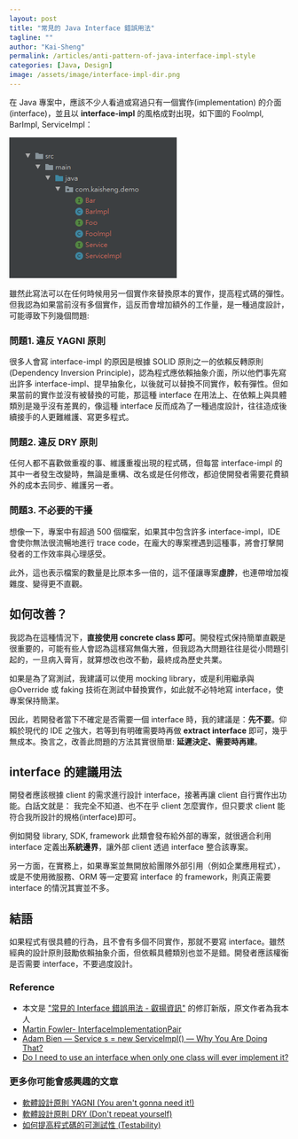 ```yaml
---
layout: post
title: "常見的 Java Interface 錯誤用法"
tagline: ""
author: "Kai-Sheng"
permalink: /articles/anti-pattern-of-java-interface-impl-style
categories: [Java, Design]
image: /assets/image/interface-impl-dir.png
--- 
```


在 Java 專案中，應該不少人看過或寫過只有一個實作(implementation) 的介面 (interface)，並且以 **interface-impl** 的風格成對出現，如下圖的 FooImpl, BarImpl, ServiceImpl：

![常見的 Interface 錯誤用法](/assets/image/interface-impl-dir.png?margin=vertical-medium)

雖然此寫法可以在任何時候用另一個實作來替換原本的實作，提高程式碼的彈性。但我認為如果當前沒有多個實作，這反而會增加額外的工作量，是一種過度設計，可能導致下列幾個問題:

### **問題1. 違反 YAGNI 原則**
很多人會寫 interface-impl 的原因是根據 SOLID 原則之一的依賴反轉原則 (Dependency Inversion Principle)，認為程式應依賴抽象介面，所以他們事先寫出許多 interface-impl、提早抽象化，以後就可以替換不同實作，較有彈性。但如果當前的實作並沒有被替換的可能，那這種 interface 在用法上、在依賴上與具體類別是幾乎沒有差異的，像這種 interface 反而成為了一種過度設計，往往造成後續接手的人更難維護、寫更多程式。

### **問題2. 違反 DRY 原則**
任何人都不喜歡做重複的事、維護重複出現的程式碼，但每當 interface-impl 的其中一者發生改變時，無論是重構、改名或是任何修改，都迫使開發者需要花費額外的成本去同步、維護另一者。

### **問題3. 不必要的干擾**
想像一下，專案中有超過 500 個檔案，如果其中包含許多 interface-impl，IDE 會使你無法很流暢地進行 trace code，在龐大的專案裡遇到這種事，將會打擊開發者的工作效率與心理感受。

此外，這也表示檔案的數量是比原本多一倍的，這不僅讓專案**虛胖**，也連帶增加複雜度、變得更不直觀。
 
## **如何改善？**
我認為在這種情況下，**直接使用 concrete class 即可**。開發程式保持簡單直觀是很重要的，可能有些人會認為這樣寫無傷大雅，但我認為大問題往往是從小問題引起的，一旦病入膏肓，就算想改也改不動，最終成為歷史共業。

如果是為了寫測試，我建議可以使用 mocking library，或是利用繼承與 @Override 或 faking 技術在測試中替換實作，如此就不必特地寫 interface，使專案保持簡潔。

因此，若開發者當下不確定是否需要一個 interface 時，我的建議是：**先不要**。仰賴於現代的 IDE 之強大，若等到有明確需要時再做 **extract interface** 即可，幾乎無成本。換言之，改善此問題的方法其實很簡單: **延遲決定、需要時再建**。 

## **interface 的建議用法**
開發者應該根據 client 的需求進行設計 interface，接著再讓 client 自行實作出功能。白話文就是： 我完全不知道、也不在乎 client 怎麼實作，但只要求 client 能符合我所設計的規格(interface)即可。

例如開發 library, SDK, framework 此類會發布給外部的專案，就很適合利用 interface 定義出**系統邊界**，讓外部 client 透過 interface 整合該專案。

另一方面，在實務上，如果專案並無開放給團隊外部引用（例如企業應用程式），或是不使用微服務、ORM 等一定要寫 interface 的 framework，則真正需要 interface 的情況其實並不多。

## **結語**
如果程式有很具體的行為，且不會有多個不同實作，那就不要寫 interface。雖然經典的設計原則鼓勵依賴抽象介面，但依賴具體類別也並不是錯。開發者應該權衡是否需要 interface，不要過度設計。

### **Reference**
- 本文是 ["常見的 Interface 錯誤用法 - 叡揚資訊"](https://www.gss.com.tw/blog/interface) 的修訂新版，原文作者為我本人
- [Martin Fowler- InterfaceImplementationPair](https://martinfowler.com/bliki/InterfaceImplementationPair.html)
- [Adam Bien — Service s = new ServiceImpl() — Why You Are Doing That?](http://adambien.blog/roller/abien/entry/service_s_new_serviceimpl_why)
- [Do I need to use an interface when only one class will ever implement it?](https://softwareengineering.stackexchange.com/questions/159813/do-i-need-to-use-an-interface-when-only-one-class-will-ever-implement-it/159815#159815)

### **更多你可能會感興趣的文章**
- [軟體設計原則 YAGNI (You aren't gonna need it!)](/articles/yagni-principle)
- [軟體設計原則 DRY (Don't repeat yourself)](/articles/dry-principle)
- [如何提高程式碼的可測試性 (Testability)](/articles/testability)
